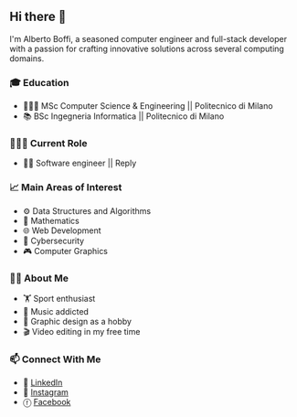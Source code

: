 <!--<link rel="stylesheet" href="https://cdn.jsdelivr.net/gh/dheereshagrwal/colored-icons@1.7.5/src/app/ci.min.css"/>-->

## Hi there 👋

I'm Alberto Boffi, a seasoned computer engineer and full-stack developer with a passion for crafting innovative solutions across several computing domains.

### 🎓 Education
* 👨🏻‍💻 MSc Computer Science & Engineering || Politecnico di Milano
* 📚 BSc Ingegneria Informatica || Politecnico di Milano

### 👨🏻‍💻 Current Role
* 🏃‍♂️ Software engineer || Reply

### 📈 Main Areas of Interest
* ⚙️ Data Structures and Algorithms
* 🔢 Mathematics
* 🌐 Web Development
* 🔐 Cybersecurity
* 🎮 Computer Graphics

### 👨🏻 About Me
* 🏋 Sport enthusiast
* 🎵 Music addicted
* 🎨 Graphic design as a hobby
* 🎬 Video editing in my free time

### 📫 Connect With Me
* 💼 <!--<i class="ci ci-linkedin ci-1x"></i>--> [LinkedIn](https://www.linkedin.com/in/alberto-boffi/)
* 📸 <!--<i class="ci ci-instagram ci-1x"></i>--> [Instagram](https://www.instagram.com/albertoboffi/)
* ⓕ <!--<i class="ci ci-facebook ci-1x"></i>--> [Facebook](https://www.facebook.com/boffi.alberto)
